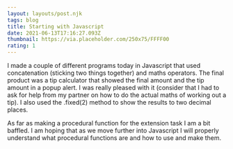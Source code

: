 ```yaml
---
layout: layouts/post.njk
tags: blog
title: Starting with Javascript
date: 2021-06-13T17:16:27.093Z
thumbnail: https://via.placeholder.com/250x75/FFFF00
rating: 1
---
```

I made a couple of different programs today in Javascript that used concatenation (sticking two things together) and maths operators. The final product was a tip calculator that showed the final amount and the tip amount in a popup alert. I was really pleased with it (consider that I had to ask for help from my partner on how to do the actual maths of working out a tip). I also used the .fixed(2) method to show the results to two decimal places.

As far as making a procedural function for the extension task I am a bit baffled. I am hoping that as we move further into Javascript I will properly understand what procedural functions are and how to use and make them.